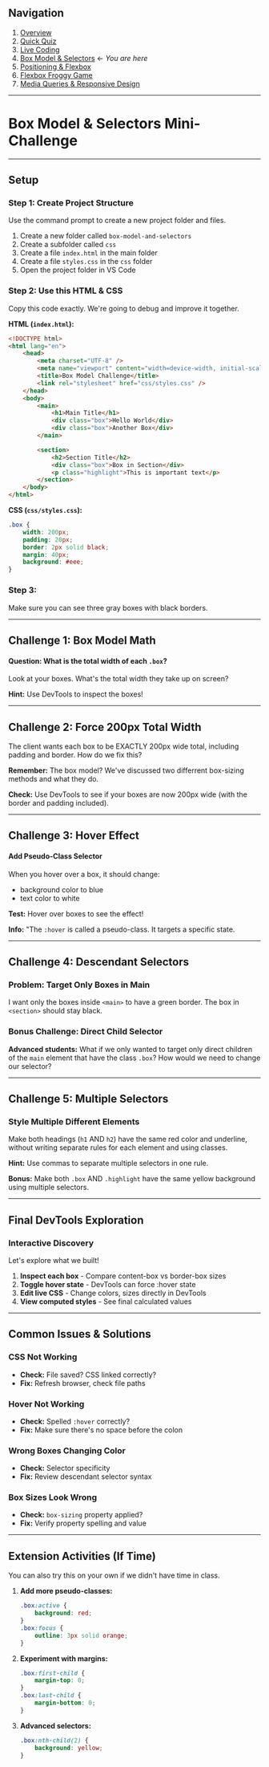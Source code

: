## Navigation

1. [Overview](readme.md)
2. [Quick Quiz](./01-quick-quiz.md)
3. [Live Coding](./02-live-coding.md)
4. [Box Model & Selectors](./03-box-model-and-selectors.md) ← _You are here_
5. [Positioning & Flexbox](./04-positioning-and-flexbox.md)
6. [Flexbox Froggy Game](./05-flex-froggy-game.md)
7. [Media Queries & Responsive Design](./06-media-queries.md)

---

# Box Model & Selectors Mini-Challenge

---

## Setup

### Step 1: Create Project Structure

Use the command prompt to create a new project folder and files.

1. Create a new folder called `box-model-and-selectors`
2. Create a subfolder called `css`
3. Create a file `index.html` in the main folder
4. Create a file `styles.css` in the `css` folder
5. Open the project folder in VS Code

### Step 2: Use this HTML & CSS

Copy this code exactly. We're going to debug and improve it together.

**HTML (`index.html`):**

```html
<!DOCTYPE html>
<html lang="en">
    <head>
        <meta charset="UTF-8" />
        <meta name="viewport" content="width=device-width, initial-scale=1.0" />
        <title>Box Model Challenge</title>
        <link rel="stylesheet" href="css/styles.css" />
    </head>
    <body>
        <main>
            <h1>Main Title</h1>
            <div class="box">Hello World</div>
            <div class="box">Another Box</div>
        </main>

        <section>
            <h2>Section Title</h2>
            <div class="box">Box in Section</div>
            <p class="highlight">This is important text</p>
        </section>
    </body>
</html>
```

**CSS (`css/styles.css`):**

```css
.box {
    width: 200px;
    padding: 20px;
    border: 2px solid black;
    margin: 40px;
    background: #eee;
}
```

### Step 3:

Make sure you can see three gray boxes with black borders.

---

## Challenge 1: Box Model Math

#### Question: What is the total width of each `.box`?

Look at your boxes. What's the total width they take up on screen?

**Hint:** Use DevTools to inspect the boxes!

---

## Challenge 2: Force 200px Total Width

The client wants each box to be EXACTLY 200px wide total, including padding and border. How do we fix this?

**Remember:** The box model? We've discussed two differrent box-sizing methods and what they do.

**Check:** Use DevTools to see if your boxes are now 200px wide (with the border and padding included).

---

## Challenge 3: Hover Effect

#### Add Pseudo-Class Selector

When you hover over a box, it should change:

-   background color to blue
-   text color to white

**Test:** Hover over boxes to see the effect!

**Info:** "The `:hover` is called a pseudo-class. It targets a specific state.

---

## Challenge 4: Descendant Selectors

### Problem: Target Only Boxes in Main

I want only the boxes inside `<main>` to have a green border. The box in `<section>` should stay black.

### Bonus Challenge: Direct Child Selector

**Advanced students:** What if we only wanted to target only direct children of the `main` element that have the class `.box`? How would we need to change our selector?

---

## Challenge 5: Multiple Selectors

### Style Multiple Different Elements

Make both headings (`h1` AND `h2`) have the same red color and underline, without writing separate rules for each element and using classes.

**Hint:** Use commas to separate multiple selectors in one rule.

**Bonus:** Make both `.box` AND `.highlight` have the same yellow background using multiple selectors.

---

## Final DevTools Exploration

### Interactive Discovery

Let's explore what we built!

1. **Inspect each box** - Compare content-box vs border-box sizes
2. **Toggle hover state** - DevTools can force :hover state
3. **Edit live CSS** - Change colors, sizes directly in DevTools
4. **View computed styles** - See final calculated values

---

## Common Issues & Solutions

### CSS Not Working

-   **Check:** File saved? CSS linked correctly?
-   **Fix:** Refresh browser, check file paths

### Hover Not Working

-   **Check:** Spelled `:hover` correctly?
-   **Fix:** Make sure there's no space before the colon

### Wrong Boxes Changing Color

-   **Check:** Selector specificity
-   **Fix:** Review descendant selector syntax

### Box Sizes Look Wrong

-   **Check:** `box-sizing` property applied?
-   **Fix:** Verify property spelling and value

---

## Extension Activities (If Time)

You can also try this on your own if we didn't have time in class.

1. **Add more pseudo-classes:**

    ```css
    .box:active {
        background: red;
    }
    .box:focus {
        outline: 3px solid orange;
    }
    ```

2. **Experiment with margins:**

    ```css
    .box:first-child {
        margin-top: 0;
    }
    .box:last-child {
        margin-bottom: 0;
    }
    ```

3. **Advanced selectors:**
    ```css
    .box:nth-child(2) {
        background: yellow;
    }
    ```
